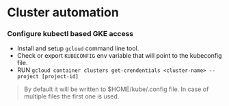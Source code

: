 # Cluster automation
### Configure kubectl based GKE access
* Install and setup `gcloud` command line tool.
* Check or export `KUBECONFIG` env variable that will point to the kubeconfig file.
* RUN `gcloud container clusters get-crendentials <cluster-name> --project [project-id]`
> By default it will be written to $HOME/kube/.config file. In case of multiple files 
> the first one is used.
